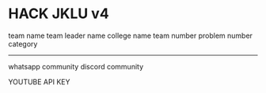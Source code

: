 # HACK JKLU v4

team name
team leader name
college name
team number
problem number
category

----------


whatsapp community
discord community


YOUTUBE API KEY